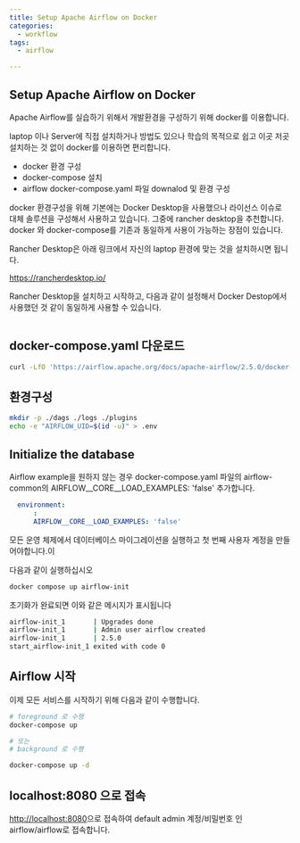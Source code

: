 ```yaml
---
title: Setup Apache Airflow on Docker
categories:
  - workflow
tags: 
  - airflow

---
```


## Setup Apache Airflow on Docker
Apache Airflow를 실습하기 위해서 개발환경을 구성하기 위해 docker를 이용합니다.

laptop 이나 Server에 직접 설치하거나 방법도 있으나 학습의 목적으로 쉽고 이곳 저곳 설치하는 것 없이
docker를 이용하면 편리합니다.

- docker 환경 구성 
- docker-compose 설치
- airflow docker-compose.yaml 파일 downalod 및 환경 구성

docker 환경구성을 위해 기본에는 Docker Desktop을 사용했으나 라이선스 이슈로 대체 솔루션을 구성해서 사용하고 있습니다.
그중에 rancher desktop을 추천합니다. docker 와 docker-compose를 기존과 동일하게 사용이 가능하는 장점이 있습니다.

Rancher Desktop은 아래 링크에서 자신의 laptop 환경에 맞는 것을 설치하시면 됩니다.

<https://rancherdesktop.io/>

Rancher Desktop을 설치하고 시작하고, 다음과 같이 설정해서 Docker Destop에서 사용했던 것 같이 동일하게 사용할 수 있습니다.

<figure style="width: 100%" class="align-left">
  <img src="{{ site.url }}{{ site.baseurl }}/assets/images/11-rancher-desktop.png" alt="">
  <figcaption></figcaption>
</figure> 

## docker-compose.yaml 다운로드

```bash
curl -LfO 'https://airflow.apache.org/docs/apache-airflow/2.5.0/docker-compose.yaml'
```

## 환경구성 

```bash
mkdir -p ./dags ./logs ./plugins
echo -e "AIRFLOW_UID=$(id -u)" > .env
```

## Initialize the database

Airflow example을 원하지 않는 경우 docker-compose.yaml 파일의 airflow-common의 AIRFLOW__CORE__LOAD_EXAMPLES: 'false' 추가합니다.

```YAML
  environment:
      :
      AIRFLOW__CORE__LOAD_EXAMPLES: 'false'
```

모든 운영 체제에서 데이터베이스 마이그레이션을 실행하고 첫 번째 사용자 계정을 만들어야합니다.이

다음과 같이 실행하십시오

```bash
docker compose up airflow-init
```

초기화가 완료되면 이와 같은 메시지가 표시됩니다

```bash
airflow-init_1       | Upgrades done
airflow-init_1       | Admin user airflow created
airflow-init_1       | 2.5.0
start_airflow-init_1 exited with code 0
```
## Airflow 시작

이제 모든 서비스를 시작하기 위해 다음과 같이 수행합니다.

```bash
# foreground 로 수행
docker-compose up

# 또는 
# background 로 수행

docker-compose up -d
```

## localhost:8080 으로 접속

<http://localhost:8080>으로 접속하여 default admin 계정/비밀번호 인 airflow/airflow로 접속합니다.